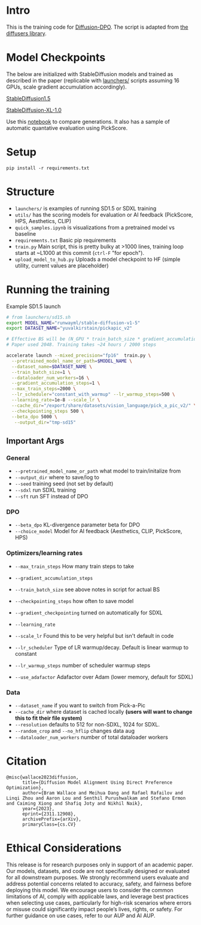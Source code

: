 # Intro

This is the training code for [Diffusion-DPO](https://arxiv.org/abs/2311.12908). The script is adapted from [the diffusers library](https://github.com/huggingface/diffusers/tree/v0.20.0-release/examples/text_to_image).


# Model Checkpoints

The below are initialized with StableDiffusion models and trained as described in the paper (replicable with [launchers/](launchers/) scripts assuming 16 GPUs, scale gradient accumulation accordingly).

[StableDiffusion1.5](https://huggingface.co/mhdang/dpo-sd1.5-text2image-v1)

[StableDiffusion-XL-1.0](https://huggingface.co/mhdang/dpo-sdxl-text2image-v1?text=Test)

Use this [notebook](quick_samples.ipynb) to compare generations. It also has a sample of automatic quantative evaluation using PickScore.


# Setup

`pip install -r requirements.txt`

# Structure

- `launchers/` is examples of running SD1.5 or SDXL training
- `utils/` has the scoring models for evaluation or AI feedback (PickScore, HPS, Aesthetics, CLIP)
- `quick_samples.ipynb` is visualizations from a pretrained model vs baseline
- `requirements.txt` Basic pip requirements
- `train.py` Main script, this is pretty bulky at >1000 lines, training loop starts at ~L1000 at this commit (`ctrl-F` "for epoch").
- `upload_model_to_hub.py` Uploads a model checkpoint to HF (simple utility, current values are placeholder)

# Running the training

Example SD1.5 launch

```bash
# from launchers/sd15.sh
export MODEL_NAME="runwayml/stable-diffusion-v1-5"
export DATASET_NAME="yuvalkirstain/pickapic_v2"

# Effective BS will be (N_GPU * train_batch_size * gradient_accumulation_steps)
# Paper used 2048. Training takes ~24 hours / 2000 steps

accelerate launch --mixed_precision="fp16"  train.py \
  --pretrained_model_name_or_path=$MODEL_NAME \
  --dataset_name=$DATASET_NAME \
  --train_batch_size=1 \
  --dataloader_num_workers=16 \
  --gradient_accumulation_steps=1 \
  --max_train_steps=2000 \
  --lr_scheduler="constant_with_warmup" --lr_warmup_steps=500 \
  --learning_rate=1e-8 --scale_lr \
  --cache_dir="/export/share/datasets/vision_language/pick_a_pic_v2/" \
  --checkpointing_steps 500 \
  --beta_dpo 5000 \
   --output_dir="tmp-sd15"
```

## Important Args

### General

- `--pretrained_model_name_or_path` what model to train/initalize from
- `--output_dir` where to save/log to
- `--seed` training seed (not set by default)
- `--sdxl` run SDXL training
- `--sft` run SFT instead of DPO

### DPO

- `--beta_dpo` KL-divergence parameter beta for DPO
- `--choice_model` Model for AI feedback (Aesthetics, CLIP, PickScore, HPS)

### Optimizers/learning rates

- `--max_train_steps` How many train steps to take
- `--gradient_accumulation_steps`
- `--train_batch_size` see above notes in script for actual BS
- `--checkpointing_steps` how often to save model
  
- `--gradient_checkpointing` turned on automatically for SDXL


- `--learning_rate`
- `--scale_lr` Found this to be very helpful but isn't default in code
- `--lr_scheduler` Type of LR warmup/decay. Default is linear warmup to constant
- `--lr_warmup_steps` number of scheduler warmup steps
- `--use_adafactor` Adafactor over Adam (lower memory, default for SDXL)

### Data
- `--dataset_name` if you want to switch from Pick-a-Pic
- `--cache_dir` where dataset is cached locally **(users will want to change this to fit their file system)**
- `--resolution` defaults to 512 for non-SDXL, 1024 for SDXL.
- `--random_crop` and `--no_hflip` changes data aug
- `--dataloader_num_workers` number of total dataloader workers

# Citation

```
@misc{wallace2023diffusion,
      title={Diffusion Model Alignment Using Direct Preference Optimization}, 
      author={Bram Wallace and Meihua Dang and Rafael Rafailov and Linqi Zhou and Aaron Lou and Senthil Purushwalkam and Stefano Ermon and Caiming Xiong and Shafiq Joty and Nikhil Naik},
      year={2023},
      eprint={2311.12908},
      archivePrefix={arXiv},
      primaryClass={cs.CV}

```

# Ethical Considerations

This release is for research purposes only in support of an academic paper. Our models, datasets, and code are not specifically designed or evaluated for all downstream purposes. We strongly recommend users evaluate and address potential concerns related to accuracy, safety, and fairness before deploying this model. We encourage users to consider the common limitations of AI, comply with applicable laws, and leverage best practices when selecting use cases, particularly for high-risk scenarios where errors or misuse could significantly impact people’s lives, rights, or safety. For further guidance on use cases, refer to our AUP and AI AUP.

